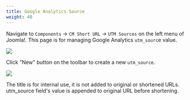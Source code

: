 ```yaml
---
title: Google Analytics Source
weight: 40
---
```


Navigate to `Components` -> `CM Short URL` -> `UTM Sources` on the left menu of Joomla!. This page is for managing Google Analytics `utm_sourc`e value.

![](/images/cmshorturl_source_list.jpg)

Click "New" button on the toolbar to create a new `utm_source`.

![](/images/cmshorturl_source_form.jpg)

The title is for internal use, it is not added to original or shortened URLs. utm_source field's value is appended to original URL before shortening.